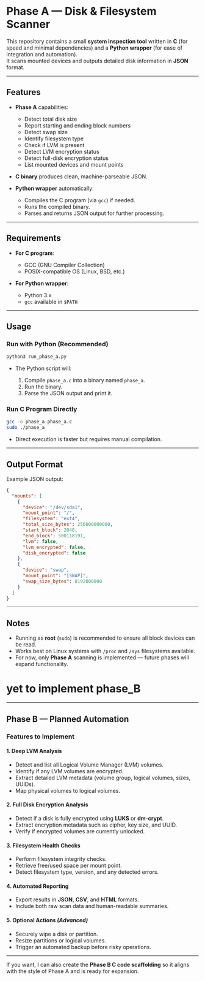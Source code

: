 
# Phase A — Disk & Filesystem Scanner

This repository contains a small **system inspection tool** written in **C** (for speed and minimal dependencies) and a **Python wrapper** (for ease of integration and automation).  
It scans mounted devices and outputs detailed disk information in **JSON** format.

---

## Features

- **Phase A** capabilities:
  - Detect total disk size
  - Report starting and ending block numbers
  - Detect swap size
  - Identify filesystem type
  - Check if LVM is present
  - Detect LVM encryption status
  - Detect full-disk encryption status
  - List mounted devices and mount points

- **C binary** produces clean, machine-parseable JSON.
- **Python wrapper** automatically:
  - Compiles the C program (via `gcc`) if needed.
  - Runs the compiled binary.
  - Parses and returns JSON output for further processing.

---

## Requirements

- **For C program**:
  - GCC (GNU Compiler Collection)
  - POSIX-compatible OS (Linux, BSD, etc.)

- **For Python wrapper**:
  - Python 3.x
  - `gcc` available in `$PATH`

---

## Usage

### Run with Python (Recommended)
```bash
python3 run_phase_a.py
````

* The Python script will:

  1. Compile `phase_a.c` into a binary named `phase_a`.
  2. Run the binary.
  3. Parse the JSON output and print it.

### Run C Program Directly

```bash
gcc -o phase_a phase_a.c
sudo ./phase_a
```

* Direct execution is faster but requires manual compilation.

---

## Output Format

Example JSON output:

```json
{
  "mounts": [
    {
      "device": "/dev/sda1",
      "mount_point": "/",
      "filesystem": "ext4",
      "total_size_bytes": 256000000000,
      "start_block": 2048,
      "end_block": 500118191,
      "lvm": false,
      "lvm_encrypted": false,
      "disk_encrypted": false
    },
    {
      "device": "swap",
      "mount_point": "[SWAP]",
      "swap_size_bytes": 8192000000
    }
  ]
}
```

---

## Notes

* Running as **root** (`sudo`) is recommended to ensure all block devices can be read.
* Works best on Linux systems with `/proc` and `/sys` filesystems available.
* For now, only **Phase A** scanning is implemented — future phases will expand functionality.


# yet to implement phase_B

---

## **Phase B — Planned Automation**

### **Features to Implement**

#### **1. Deep LVM Analysis**

* Detect and list all Logical Volume Manager (LVM) volumes.
* Identify if any LVM volumes are encrypted.
* Extract detailed LVM metadata (volume group, logical volumes, sizes, UUIDs).
* Map physical volumes to logical volumes.

#### **2. Full Disk Encryption Analysis**

* Detect if a disk is fully encrypted using **LUKS** or **dm-crypt**.
* Extract encryption metadata such as cipher, key size, and UUID.
* Verify if encrypted volumes are currently unlocked.

#### **3. Filesystem Health Checks**

* Perform filesystem integrity checks.
* Retrieve free/used space per mount point.
* Detect filesystem type, version, and any detected errors.

#### **4. Automated Reporting**

* Export results in **JSON**, **CSV**, and **HTML** formats.
* Include both raw scan data and human-readable summaries.

#### **5. Optional Actions** *(Advanced)*

* Securely wipe a disk or partition.
* Resize partitions or logical volumes.
* Trigger an automated backup before risky operations.

---

If you want, I can also create the **Phase B C code scaffolding** so it aligns with the style of Phase A and is ready for expansion.
